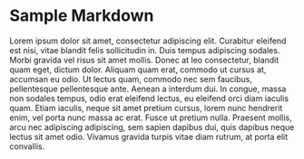 # Sample Markdown

Lorem ipsum dolor sit amet, consectetur adipiscing elit. Curabitur eleifend est nisi, vitae blandit felis sollicitudin in. Duis tempus adipiscing sodales. Morbi gravida vel risus sit amet mollis. Donec at leo consectetur, blandit quam eget, dictum dolor. Aliquam quam erat, commodo ut cursus at, accumsan eu odio. Ut lectus quam, commodo nec sem faucibus, pellentesque pellentesque ante. Aenean a interdum dui. In congue, massa non sodales tempus, odio erat eleifend lectus, eu eleifend orci diam iaculis quam. Etiam iaculis, neque sit amet pretium cursus, lorem nunc hendrerit enim, vel porta nunc massa ac erat. Fusce ut pretium nulla. Praesent mollis, arcu nec adipiscing adipiscing, sem sapien dapibus dui, quis dapibus neque lectus sit amet odio. Vivamus gravida turpis vitae diam rutrum, at porta elit convallis.
